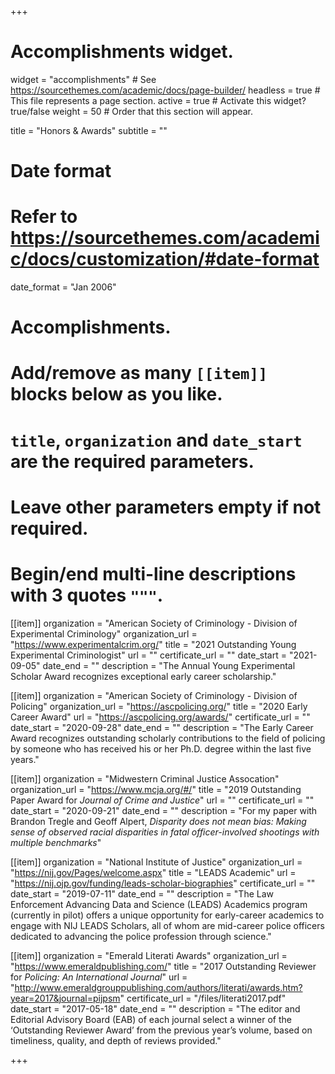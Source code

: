 +++
# Accomplishments widget.
widget = "accomplishments"  # See https://sourcethemes.com/academic/docs/page-builder/
headless = true  # This file represents a page section.
active = true  # Activate this widget? true/false
weight = 50  # Order that this section will appear.

title = "Honors & Awards"
subtitle = ""

# Date format
#   Refer to https://sourcethemes.com/academic/docs/customization/#date-format
date_format = "Jan 2006"

# Accomplishments.
#   Add/remove as many `[[item]]` blocks below as you like.
#   `title`, `organization` and `date_start` are the required parameters.
#   Leave other parameters empty if not required.
#   Begin/end multi-line descriptions with 3 quotes `"""`.

[[item]]
  organization = "American Society of Criminology - Division of Experimental Criminology"
  organization_url = "https://www.experimentalcrim.org/"
  title = "2021 Outstanding Young Experimental Criminologist"
  url = ""
  certificate_url = ""
  date_start = "2021-09-05"
  date_end = ""
  description = "The Annual Young Experimental Scholar Award recognizes exceptional early career scholarship."

[[item]]
  organization = "American Society of Criminology - Division of Policing"
  organization_url = "https://ascpolicing.org/"
  title = "2020 Early Career Award"
  url = "https://ascpolicing.org/awards/"
  certificate_url = ""
  date_start = "2020-09-28"
  date_end = ""
  description = "The Early Career Award recognizes outstanding scholarly contributions to the field of policing by someone who has received his or her Ph.D. degree within the last five years."
  
[[item]]
  organization = "Midwestern Criminal Justice Assocation"
  organization_url = "https://www.mcja.org/#/"
  title = "2019 Outstanding Paper Award for *Journal of Crime and Justice*"
  url = ""
  certificate_url = ""
  date_start = "2020-09-21"
  date_end = ""
  description = "For my paper with Brandon Tregle and Geoff Alpert, *Disparity does not mean bias: Making sense of observed racial disparities in fatal officer-involved shootings with multiple benchmarks*"
  
[[item]]
  organization = "National Institute of Justice"
  organization_url = "https://nij.gov/Pages/welcome.aspx"
  title = "LEADS Academic"
  url = "https://nij.ojp.gov/funding/leads-scholar-biographies"
  certificate_url = ""
  date_start = "2019-07-11"
  date_end = ""
  description = "The Law Enforcement Advancing Data and Science (LEADS) Academics program (currently in pilot) offers a unique opportunity for early-career academics to engage with NIJ LEADS Scholars, all of whom are mid-career police officers dedicated to advancing the police profession through science."

[[item]]
  organization = "Emerald Literati Awards"
  organization_url = "https://www.emeraldpublishing.com/"
  title = "2017 Outstanding Reviewer for _Policing: An International Journal_"
  url = "http://www.emeraldgrouppublishing.com/authors/literati/awards.htm?year=2017&journal=pijpsm"
  certificate_url = "/files/literati2017.pdf"
  date_start = "2017-05-18"
  date_end = ""
  description = "The editor and Editorial Advisory Board (EAB) of each journal select a winner of the ‘Outstanding Reviewer Award’ from the previous year’s volume, based on timeliness, quality, and depth of reviews provided."

+++
